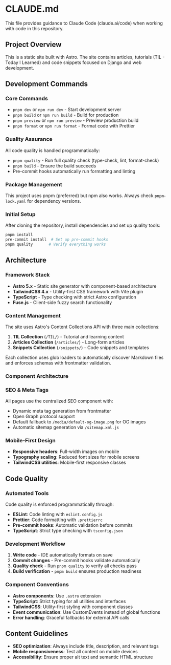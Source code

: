 # CLAUDE.md

This file provides guidance to Claude Code (claude.ai/code) when working with code in this repository.

## Project Overview

This is a static site built with Astro.
The site contains articles, tutorials (TIL - Today I Learned) and code snippets focused on Django and web development.

## Development Commands

### Core Commands

- `pnpm dev` or `npm run dev` - Start development server
- `pnpm build` or `npm run build` - Build for production
- `pnpm preview` or `npm run preview` - Preview production build
- `pnpm format` or `npm run format` - Format code with Prettier

### Quality Assurance

All code quality is handled programmatically:

- `pnpm quality` - Run full quality check (type-check, lint, format-check)
- `pnpm build` - Ensure the build succeeds
- Pre-commit hooks automatically run formatting and linting

### Package Management

This project uses pnpm (preferred) but npm also works. Always check `pnpm-lock.yaml` for dependency versions.

### Initial Setup

After cloning the repository, install dependencies and set up quality tools:

```bash
pnpm install
pre-commit install  # Set up pre-commit hooks
pnpm quality       # Verify everything works
```

## Architecture

### Framework Stack

- **Astro 5.x** - Static site generator with component-based architecture
- **TailwindCSS 4.x** - Utility-first CSS framework with Vite plugin
- **TypeScript** - Type checking with strict Astro configuration
- **Fuse.js** - Client-side fuzzy search functionality

### Content Management

The site uses Astro's Content Collections API with three main collections:

1. **TIL Collection** (`/TIL/`) - Tutorial and learning content
2. **Articles Collection** (`/articles/`) - Long-form articles
3. **Snippets Collection** (`/snippets/`) - Code snippets and templates

Each collection uses glob loaders to automatically discover Markdown files and enforces schemas with frontmatter validation.

### Component Architecture

### SEO & Meta Tags

All pages use the centralized SEO component with:

- Dynamic meta tag generation from frontmatter
- Open Graph protocol support
- Default fallback to `/media/default-og-image.png` for OG images
- Automatic sitemap generation via `/sitemap.xml.js`

### Mobile-First Design

- **Responsive headers**: Full-width images on mobile
- **Typography scaling**: Reduced font sizes for mobile screens
- **TailwindCSS utilities**: Mobile-first responsive classes

## Code Quality

### Automated Tools

Code quality is enforced programmatically through:

- **ESLint**: Code linting with `eslint.config.js`
- **Prettier**: Code formatting with `.prettierrc`
- **Pre-commit hooks**: Automatic validation before commits
- **TypeScript**: Strict type checking with `tsconfig.json`

### Development Workflow

1. **Write code** - IDE automatically formats on save
2. **Commit changes** - Pre-commit hooks validate automatically
3. **Quality check** - Run `pnpm quality` to verify all checks pass
4. **Build verification** - `pnpm build` ensures production readiness

### Component Conventions

- **Astro components**: Use `.astro` extension
- **TypeScript**: Strict typing for all utilities and interfaces
- **TailwindCSS**: Utility-first styling with component classes
- **Event communication**: Use CustomEvents instead of global functions
- **Error handling**: Graceful fallbacks for external API calls

## Content Guidelines

- **SEO optimization**: Always include title, description, and relevant tags
- **Mobile responsiveness**: Test all content on mobile devices
- **Accessibility**: Ensure proper alt text and semantic HTML structure
